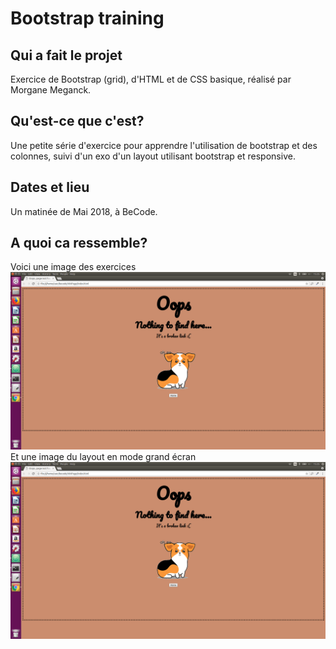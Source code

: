 # Bootstrap training
## Qui a fait le projet
Exercice  de Bootstrap (grid), d'HTML et de CSS basique, réalisé par Morgane Meganck.
## Qu'est-ce que c'est?
Une petite série d'exercice pour apprendre l'utilisation de bootstrap et des colonnes, suivi d'un exo d'un layout utilisant bootstrap et responsive.
## Dates et lieu
Un matinée de Mai 2018, à BeCode.
## A quoi ca ressemble?
Voici une image des exercices 
![Exercices](https://github.com/MorganeMeganck/404Page/blob/master/page404.png)
Et une image du layout en mode grand écran
![Layout Responsive](https://github.com/MorganeMeganck/404Page/blob/master/page404.png)
